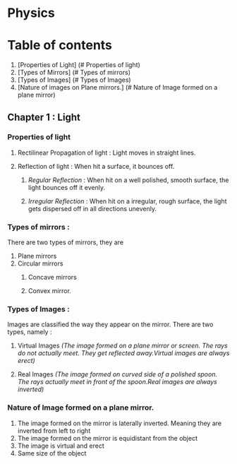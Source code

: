 # Physics

# Table of contents
1. [Properties of Light] (# Properties of light)
2. [Types of Mirrors] (# Types of mirrors)
3. [Types of Images] (# Types of Images)
4. [Nature of images on Plane mirrors.] (# Nature of Image formed on a plane mirror)


## Chapter 1 : Light


### Properties of light 

1. Rectilinear Propagation of light : Light moves in straight lines.

2. Reflection of light : When hit a  surface, it bounces off.
	1. *Regular Reflection* : When hit on a well polished, smooth surface, the light bounces off it evenly.
	
	2. *Irregular Reflection* : When hit on a irregular, rough surface, the light gets dispersed off in all directions unevenly.

### Types of mirrors :
There are two types of mirrors, they are

1. Plane mirrors
2. Circular mirrors
	1. Concave mirrors
	
	2. Convex mirror.

###  Types of Images :

Images are classified the way they appear on the mirror. There are two types, namely :

1. Virtual Images _(The image formed on a plane mirror or screen. The rays do not actually meet. They get reflected away.Virtual images are always erect)_

2. Real Images _(The image formed on curved side of a polished spoon. The rays actually meet in front of the spoon.Real images are always inverted)_

### Nature of Image formed on a plane mirror.
1. The image formed on the mirror is laterally inverted. Meaning they are inverted from left to right
2. The image formed on the mirror is equidistant from the object
3. The image is virtual and erect
4. Same size of the object
